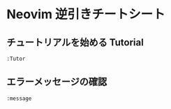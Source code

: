 # Neovim 逆引きチートシート


## チュートリアルを始める Tutorial

```:bash
:Tutor
```

## エラーメッセージの確認

```:bash
:message
```

